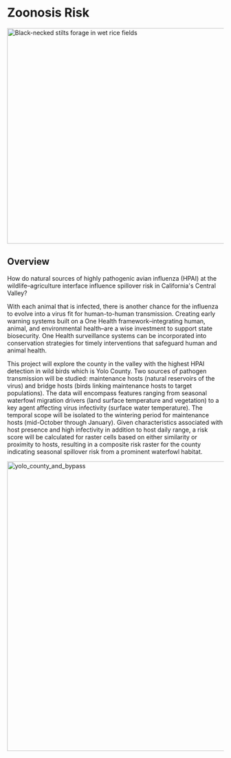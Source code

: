# Zoonosis Risk

<img src="images/black-necked_stilts_ca_rice_commission.png" alt="Black-necked stilts forage in wet rice fields" width="760" height="500" longdesc="https://www.ucdavis.edu/sites/default/files/media/images/9127201758-024b4c82d0-o.jpg" />

## Overview

How do natural sources of highly pathogenic avian influenza (HPAI) at the wildlife–agriculture interface influence spillover risk in California's Central Valley?

With each animal that is infected, there is another chance for the influenza to evolve into a virus fit for human-to-human transmission. Creating early warning systems built on a One Health framework–integrating human, animal, and environmental health–are a wise investment to support state biosecurity. One Health surveillance systems can be incorporated into conservation strategies for timely interventions that safeguard human and animal health. 

This project will explore the county in the valley with the highest HPAI detection in wild birds which is Yolo County. Two sources of pathogen transmission will be studied: maintenance hosts (natural reservoirs of the virus) and bridge hosts (birds linking maintenance hosts to target populations). The data will encompass features ranging from seasonal waterfowl migration drivers (land surface temperature and vegetation) to a key agent affecting virus infectivity (surface water temperature). The temporal scope will be isolated to the wintering period for maintenance hosts (mid-October through January). Given characteristics associated with host presence and high infectivity in addition to host daily range, a risk score will be calculated for raster cells based on either similarity or proximity to hosts, resulting in a composite risk raster for the county indicating seasonal spillover risk from a prominent waterfowl habitat. 

<img width="672" alt="yolo_county_and_bypass" src="https://github.com/user-attachments/assets/d80edea3-df9a-46a1-8d2b-df4b60c66611" />

